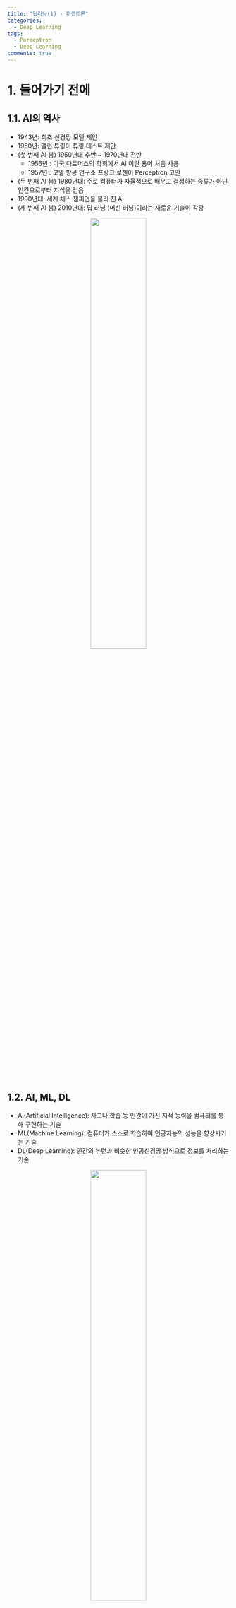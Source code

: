 ```yaml
---
title: "딥러닝(1) - 퍼셉트론"
categories:
  - Deep Learning
tags:
  - Perceptron
  - Deep Learning
comments: true
---
```

# 1. 들어가기 전에
## 1.1. AI의 역사
- 1943년: 최초 신경망 모델 제안
- 1950년: 앨런 튜링이 튜링 테스트 제안
- (첫 번째 AI 붐) 1950년대 후반 ~ 1970년대 전반
	- 1956년 : 미국 다트머스의 학회에서 AI 이란 용어 처음 사용 
	- 1957년 : 코넬 항공 연구소 프랑크 로젠이 Perceptron 고안
- (두 번째 AI 붐) 1980년대: 주로 컴퓨터가 자율적으로 배우고 결정하는 종류가 아닌 인간으로부터 지식을 얻음 
- 1990년대: 세계 체스 챔피언을 물리 친 AI
- (세 번째 AI 붐) 2010년대: 딥 러닝 (머신 러닝)이라는 새로운 기술이 각광
<center><img src="https://mioscode.github.io/assets/images/dl1/history.jpg" width="50%"></center>

## 1.2. AI, ML, DL
- AI(Artificial Intelligence): 사고나 학습 등 인간이 가진 지적 능력을 컴퓨터를 통해 구현하는 기술
- ML(Machine Learning): 컴퓨터가 스스로 학습하여 인공지능의 성능을 향상시키는 기술
- DL(Deep Learning): 인간의 뉴런과 비슷한 인공신경망 방식으로 정보를 처리하는 기술
<center><img src="https://mioscode.github.io/assets/images/dl1/ai_ml_dl.png" width="50%"></center>

## 1.3. Machine Learning
1. 먼저 그림과 같이 컴퓨터에게 문제와 답을 알려줍니다.
2. 이후, 관련 문제를 내면 컴퓨터가 정답을 알아 맞추게 됩니다.
> 이것이 가능한 이유는 컴퓨터가 데이터(문제) 답(label)으로 학습하며 직접 프로그램(알고리즘)을 작성하기 때문
<center><img src="https://mioscode.github.io/assets/images/dl1/ml.png" width="50%"></center>

### 종류
#### 1) 지도학습 (Supervised Learning)
훈련데이터와 정답을 가지며, 데이터를 분류/예측하는 함수를 만들어내는 기계학습 방법
- 분류: KNN(K-Nearest Neighbors), 나이브 베이즈, 결정트리, 서포트 벡터머신, 아프리오 알고리즘
- 회귀: 선형회귀(Linear Regression), 신경망

#### 2) 비지도학습 (Unsupervised/Predictive Learning)
정답없이 훈련데이터만 가지고 데이터로부터 숨겨진 패턴을 탐색하는 기계학습의 방법
- 클러스터링: 연관규칙(apriori), k-means

#### 3) 강화학습 (Reinforcement Learning)
어떤 환경에서 정의된 에이전트가 현재 상태를 인식하여 선택 가능한 행동들 중 보상을 최대화하는 행동 혹은 행동 순서를 선택하는 방법

## 1.4. Deep Learning
- 딥 러닝은 최신 인공 신경망(Artificial neural network) 기술로 인간 두뇌의 메커니즘을 시뮬레이션
- 인간의 뇌는 정보를 전달하기 위해 뉴런(neuron)과 뉴런들을 연결하는 시냅스(synapse)로 구성
- 인공 신경망(또는 단순히 신경망이라고 함)은 이러한 뉴런과 시냅스를 모델링
- 이 모델은 두 번째 AI 붐 중에 적극적으로 연구되었지만 레이어 매우 작았고, 이후 기술 발전으로 인해 대규모 네트워크로 확장되어 컴퓨터가 심층 학습을 실행할 수 있게됨
<center><img src="https://mioscode.github.io/assets/images/dl1/neural_network.jpg" width="50%"></center>

# 2. Perceptron

## 2.1. 개념
- 1943년 미국 신경외과 의사인 워렌 멕컬록에 의해서 발단이 되었고, 1957년 코넬 항공 연구소(Cornell Aeronautical Lab)의 프랑크 로젠블라트(Frank Rosenblatt)가 퍼셉트론 알고리즘을 고안했습니다.

### Neuron과 Threshold
- 뉴런은 특정 자극(impulse) 이 있다면 그 자극이 어느 역치(threshold) 이상이여야 활성화(activation)
- 활동전위(action potential)가 축삭(axon)을 따라 내려가면서 세포막 안팎의 극성이 변화 -> 다른 뉴런에서 온 신호에 반응하여 막이 역치(threshold) 전위에 도달하면 Na+ 및 K+ 개폐 이온 채널이 여닫힘 -> 활동전위가 시작될 때 Na+ 채널이 열리고 Na+가 축삭 안으로 들어와 탈분극(Depolarization) -> 재분극은 K+ 채널이 열리고 K+가 축삭 밖으로 나갈 때 일어남 -> 채널의 개폐로 세포 안팎 극성이 변화 -> 신경 자극은 한 방향으로만 이동하여 축삭 말단(axon ending)에서 다른 뉴런으로 신호를 전달
<center><img src="https://mioscode.github.io/assets/images/dl1/action_potential.gif" width="50%"></center>
<center><img src="https://mioscode.github.io/assets/images/dl1/action_potential.png" width="50%"></center>

### Perceptron과 $\theta$
- 뉴런을 모방함
<center><img src="https://mioscode.github.io/assets/images/dl1/neural_network_perceptron.png" width="50%"></center>

- 입력(input) 신호의 총합이 정해진 임계값($\theta$) 넘었을 때 $1$을 출력(output), 넘지 못하면 $0$ 또는 $-1$ 출력
- 각 입력신호에 고유한 weight 부여되며 기계학습은 이 weight(입력을 조절하니 매개변수로도 볼 수 있음)의 값을 정하는 작업

<center><img src="https://mioscode.github.io/assets/images/dl1/perceptron_1.png" width="50%"></center>
<center><img src="https://mioscode.github.io/assets/images/dl1/perceptron_2.png" width="50%"></center>
<center><img src="https://mioscode.github.io/assets/images/dl1/perceptron_3.png" width="50%"></center>
<center><img src="https://mioscode.github.io/assets/images/dl1/perceptron_4.png" width="50%"></center>

## 2.2. 학습 방법
1. 처음에는 인간이 임의로 weight로 시작
2. 머신이 학습 데이터를 퍼셉트론 모형에 입력하며 분류가 잘못됐을 때 weight를 개선 (인간이 문제 틀렸을 때 다시 푸는 것과 유사 -> 학습이라고 부름)
<center><img src="https://mioscode.github.io/assets/images/dl1/machine_learning.jpg" width="50%"></center>

## 2.3. 가중치(weight)와 편향(bias)
- 앞의 퍼셉트론 수식에서 나오는 세타$\theta$를 $-b$로 치환하여 좌변으로 넘기면 아래와 같이 되며 여기에서 $b$를 편향(bias)라고 할 수 있다.
$$\begin{matrix}
b+w_1x_1+w_2x_2<0 \Rightarrow 0\\
b+w_1x_1+w_2x_2 \geqq 0 \Rightarrow 1
\end{matrix}$$
- 기계학습 분야에서는 모델이 학습 데이터에 과적합(overfitting)되는 것을 방지하는 것이 중요
  - 과적합: 모델이 엄청 유연해서 학습 데이터는 귀신같이 잘 분류하지만, 다른 평가 데이터를 넣어봤을 때는 제대로 성능을 발휘하지 못하는 것을 말한다. 어느 데이터를 넣어도 일반적으로 잘 들어맞는 모델을 만드는 것이 중요하다.
- 편향이 높을 수록 그만큼 분류의 기준이 엄격하다는 것을 의미하며 모델이 간단해지는 경향이 있고 (변수가 적고 더 일반화 되는 경우) 오히려 과소적합(underfitting)의 위험이 발생하게 된다. 
- 편향이 낮을수록 한계점이 낮아 데이터의 허용범위가 넓어지는 만큼 학습 데이터에만 잘 들어맞는 모델이 만들어질 수 있으며 모델이 더욱 복잡해질 것이다. 허용범위가 넓어지는 만큼 필요 없는 노이즈가 포함될 가능성도 높다. 이를 편향과 분산의 트레이드오프 관계라고 보통 부른다.

## 2.4. 선형 분류(linear classifier)
- 퍼셉트론의 출력 값은 앞에서 말했듯이 1 또는 0(or -1)이기 때문에 학습 데이터가 선형적으로 분리될 수 있을 때 적합한 알고리즘
- 선형 분류는 평면 상에 선을 쫙 그어서 여기 넘으면 A, 못 넘으면 B 이런식으로 선을 기준으로 분류하는 것 의미
- 학습이 반복될수록 선 기울기 달라짐 (학습을 하면서 weight가 계속 조정됨)
<center><img src="https://mioscode.github.io/assets/images/dl1/perceptron_example.png" width="50%"></center>

## 2.5. 퍼셉트론의 한계점
- AND와 OR과 같은 선형 데이터는 분류 가능하지만, XOR과 같은 형태의 비선형 데이터는 분류가 불가능하다
  - AND 게이트: x1과 x2 중 모두(and) 1일때 1을 출력
    |$x_1$|$x_2$|$y$|
    |:-:|:-:|:-:|
    |0|0|0|
    |0|1|0|
    |1|0|0|
    |1|1|1|
    ```python
    def AND(x1, x2):
      x = np.array([x1,x2])
      w = np.array([0.5,0.5])
      theta = 0.7
      if np.sum(w*x) <= theta:
          return 0
      else:
          return 1

    inputData = np.array([[0,0],[1,0],[0,1],[1,1]])

    for x in inputData:
        print(x[0],", ",x[1]," ==> ",AND(x[0],x[1]), sep = '')
    ```
  - OR 게이트: x1과 x2 중 하나만(or) 1이면 1을 출력
    |$x_1$|$x_2$|$y$|
    |:-:|:-:|:-:|
    |0|0|0|
    |0|1|1|
    |1|0|1|
    |1|1|1|
    ```python
    def OR(x1,x2):
      x = np.array([x1,x2])
      w = np.array([0.5,0.5])
      theta = 0
      if np.sum(w*x) <= theta:
          return 0
      else:
          return 1
    inputData = np.array([[0,0],[1,0],[0,1],[1,1]])

    for x in inputData:
        print(x[0],", ",x[1]," ==> ",OR(x[0],x[1]), sep = '')
    ```
  - NAND 게이트: x1과 x2 중 하나만(or) 0이면 1을 출력
    |$x_1$|$x_2$|$y$|
    |:-:|:-:|:-:|
    |0|0|1|
    |0|1|1|
    |1|0|1|
    |1|1|0|
    ```python
    def NAND(x1,x2):
      x = np.array([x1,x2])
      w = np.array([-0.5,-0.5])
      theta = -0.7
      if np.sum(w*x) <= theta:
          return 0
      else:
          return 1
    inputData = np.array([[0,0],[1,0],[0,1],[1,1]])

    for x in inputData:
        print(x[0],", ",x[1]," ==> ",OR(x[0],x[1]), sep = '')
    ```
  - XOR 게이트: x1과 x2 중 어느 한쪽이 1일 때만 1을 출력 (둘다 1이면 0 출력)
    |$x_1$|$x_2$|$y$|
    |:-:|:-:|:-:|
    |0|0|0|
    |0|1|1|
    |1|0|1|
    |1|1|0|
    <center><img src="https://mioscode.github.io/assets/images/dl1/xor.gif" width="50%"></center>

- 한계점이 밝혀지면서 한동안 소외 받았고, 퍼셉트론을 제시한 로젠블랫은 자살 같은 사고로 세상을 떠났고 시간이 흐른 뒤에야 그의 업적이 재조명 받았다. 

## 2.6. 다층 퍼셉트론을 통한 한계 극복
- 단층 퍼셉트론: AND, OR, NAND 게이트와 같이 입력층에 가중치를 곱해 바로 출력되는 퍼셉트론 
  <center><img src="https://mioscode.github.io/assets/images/dl1/perceptron.png" width="50%"></center>

- 다층 퍼셉트론: 퍼셉트론을 층으로 쌓은 것으로,입력층과 출력층 사이 은닉층이 존재하는 것
  <center><img src="https://mioscode.github.io/assets/images/dl1/multi_perceptron.png" width="50%"></center>

- 위와 같은 다층 퍼셉트론(AND, OR, NAND를 조합)으로 XOR 게이트를 구현할 수 있음
  <center><img src="https://mioscode.github.io/assets/images/dl1/XOR_1.png" width="50%"></center>
  <center><img src="https://mioscode.github.io/assets/images/dl1/gate.png" width="50%"></center>

  |$x_1$|$x_2$|$s_1$|$s_2$|$y$|
  |:-:|:-:|:-:|:-:|:-:|
  |0|0|1|0|0|
  |0|1|1|1|1|
  |1|0|1|1|1|
  |1|1|0|1|0|

```python
def XOR(x1, x2):
  return AND(NAND(x1,x2), OR(x1,x2))

inputData = np.array([[0,0],[1,0],[0,1],[1,1]])
for x in inputData:
  print(x[0],", ",x[1]," ==> ",XOR(x[0],x[1]), sep = '')
```

## Reference
https://journal.jp.fujitsu.com/en/2016/02/09/01/
https://sacko.tistory.com/10?category=632408
https://www.neuraldesigner.com/blog/perceptron-the-main-component-of-neural-networks
https://github.com/chaitjo/Perceptron
http://ecee.colorado.edu/~ecen4831/lectures/NNet3.html